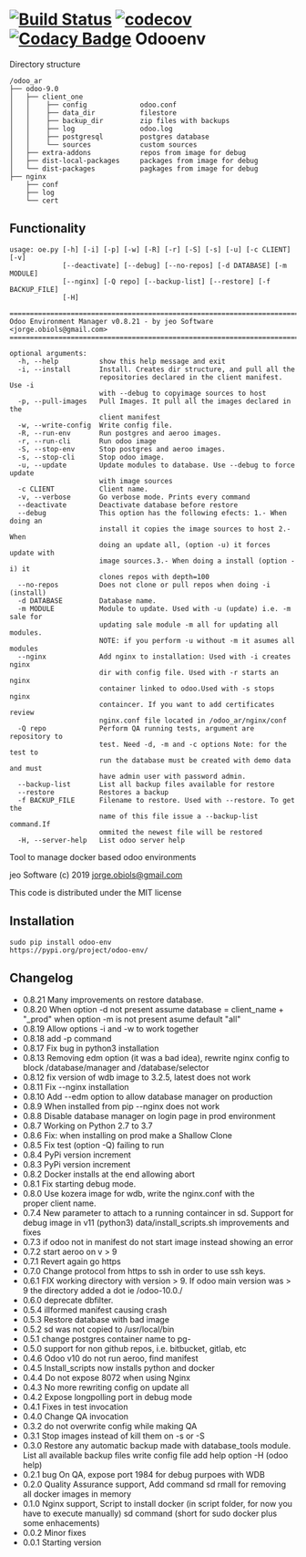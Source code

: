 [![Build Status](https://travis-ci.org/jobiols/odoo-env.svg?branch=master)](https://travis-ci.org/jobiols/odoo-env)
[![codecov](https://codecov.io/gh/jobiols/odoo-env/branch/master/graph/badge.svg)](https://codecov.io/gh/jobiols/odoo-env)
[![Codacy Badge](https://api.codacy.com/project/badge/Grade/44329410ef814e0085df49abeef4ff32)](https://www.codacy.com/app/jobiols/odoo-env?utm_source=github.com&amp;utm_medium=referral&amp;utm_content=jobiols/odoo-env&amp;utm_campaign=Badge_Grade)
Odooenv
=======

Directory structure

    /odoo_ar
    ├── odoo-9.0
    │   ├── client_one
    │   │    ├── config             odoo.conf
    │   │    ├── data_dir           filestore
    │   │    ├── backup_dir         zip files with backups
    │   │    ├── log                odoo.log
    │   │    ├── postgresql         postgres database
    │   │    └── sources            custom sources
    │   ├── extra-addons            repos from image for debug
    │   ├── dist-local-packages     packages from image for debug
    │   └── dist-packages           pagkages from image for debug
    ├── nginx
        ├── conf
        ├── log
        └── cert

Functionality
------------- 

    usage: oe.py [-h] [-i] [-p] [-w] [-R] [-r] [-S] [-s] [-u] [-c CLIENT] [-v]
                 [--deactivate] [--debug] [--no-repos] [-d DATABASE] [-m MODULE]
                 [--nginx] [-Q repo] [--backup-list] [--restore] [-f BACKUP_FILE]
                 [-H]
    
    ==========================================================================
    Odoo Environment Manager v0.8.21 - by jeo Software <jorge.obiols@gmail.com>
    ==========================================================================
    
    optional arguments:
      -h, --help          show this help message and exit
      -i, --install       Install. Creates dir structure, and pull all the
                          repositories declared in the client manifest. Use -i
                          with --debug to copyimage sources to host
      -p, --pull-images   Pull Images. It pull all the images declared in the
                          client manifest
      -w, --write-config  Write config file.
      -R, --run-env       Run postgres and aeroo images.
      -r, --run-cli       Run odoo image
      -S, --stop-env      Stop postgres and aeroo images.
      -s, --stop-cli      Stop odoo image.
      -u, --update        Update modules to database. Use --debug to force update
                          with image sources
      -c CLIENT           Client name.
      -v, --verbose       Go verbose mode. Prints every command
      --deactivate        Deactivate database before restore
      --debug             This option has the following efects: 1.- When doing an
                          install it copies the image sources to host 2.- When
                          doing an update all, (option -u) it forces update with
                          image sources.3.- When doing a install (option -i) it
                          clones repos with depth=100
      --no-repos          Does not clone or pull repos when doing -i (install)
      -d DATABASE         Database name.
      -m MODULE           Module to update. Used with -u (update) i.e. -m sale for
                          updating sale module -m all for updating all modules.
                          NOTE: if you perform -u without -m it asumes all modules
      --nginx             Add nginx to installation: Used with -i creates nginx
                          dir with config file. Used with -r starts an nginx
                          container linked to odoo.Used with -s stops nginx
                          containcer. If you want to add certificates review
                          nginx.conf file located in /odoo_ar/nginx/conf
      -Q repo             Perform QA running tests, argument are repository to
                          test. Need -d, -m and -c options Note: for the test to
                          run the database must be created with demo data and must
                          have admin user with password admin.
      --backup-list       List all backup files available for restore
      --restore           Restores a backup
      -f BACKUP_FILE      Filename to restore. Used with --restore. To get the
                          name of this file issue a --backup-list command.If
                          ommited the newest file will be restored
      -H, --server-help   List odoo server help
      
Tool to manage docker based odoo environments

jeo Software (c) 2019 jorge.obiols@gmail.com

This code is distributed under the MIT license

Installation
------------
    sudo pip install odoo-env
    https://pypi.org/project/odoo-env/
    
Changelog
---------
- 0.8.21 Many improvements on restore database.
- 0.8.20 When option -d not present assume database = client_name + 
"_prod" when option -m is not present asume default "all"
- 0.8.19 Allow options -i and -w to work together
- 0.8.18 add -p command 
- 0.8.17 Fix bug in python3 installation 
- 0.8.13 Removing edm option (it was a bad idea), rewrite nginx 
config to block /database/manager and /database/selector
- 0.8.12 fix version of wdb image to 3.2.5, latest does not work
- 0.8.11 Fix --nginx installation
- 0.8.10 Add --edm option to allow database manager on production
- 0.8.9 When installed from pip --nginx does not work
- 0.8.8 Disable database manager on login page in prod environment
- 0.8.7 Working on Python 2.7 to 3.7
- 0.8.6 Fix: when installing on prod make a Shallow Clone
- 0.8.5 Fix test (option -Q) failing to run
- 0.8.4 PyPi version increment
- 0.8.3 PyPi version increment
- 0.8.2 Docker installs at the end allowing abort 
- 0.8.1 Fix starting debug mode.
- 0.8.0 Use kozera image for wdb, write the nginx.conf with the       
proper client name.
- 0.7.4 New parameter to attach to a running containcer in sd. 
Support for debug image in v11 (python3) 
data/install_scripts.sh improvements and fixes   
- 0.7.3 if odoo not in manifest do not start image instead showing an error 
- 0.7.2 start aeroo on v > 9 
- 0.7.1 Revert again go https 
- 0.7.0 Change protocol from https to ssh in order to use ssh keys.
- 0.6.1 FIX working directory with version > 9. If odoo main 
version was > 9 the directory added a dot ie /odoo-10.0./
- 0.6.0 deprecate dbfilter. 
- 0.5.4 illformed manifest causing crash 
- 0.5.3 Restore database with bad image 
- 0.5.2 sd was not copied to /usr/local/bin 
- 0.5.1 change postgres container name to pg-<client name> 
- 0.5.0 support for non github repos, i.e. bitbucket, gitlab, etc 
- 0.4.6 Odoo v10 do not run aeroo, find manifest
- 0.4.5 Install_scripts now installs python and docker
- 0.4.4 Do not expose 8072 when using Nginx
- 0.4.3 No more rewriting config on update all
- 0.4.2 Expose longpolling port in debug mode
- 0.4.1 Fixes in test invocation 
- 0.4.0 Change QA invocation 
- 0.3.2 do not overwrite config while making QA 
- 0.3.1 Stop images instead of kill them on -s or -S 
- 0.3.0 Restore any automatic backup made with database_tools module.
List all available backup files write config file add help option -H 
(odoo help)
- 0.2.1 bug On QA, expose port 1984 for debug purpoes with WDB
- 0.2.0 Quality Assurance support, Add command sd rmall for removing 
all docker images in memory
- 0.1.0 Nginx support, Script to install docker (in script folder, 
for now you have to execute manually) sd command (short for sudo docker 
plus some enhacements)
- 0.0.2 Minor fixes
- 0.0.1 Starting version
